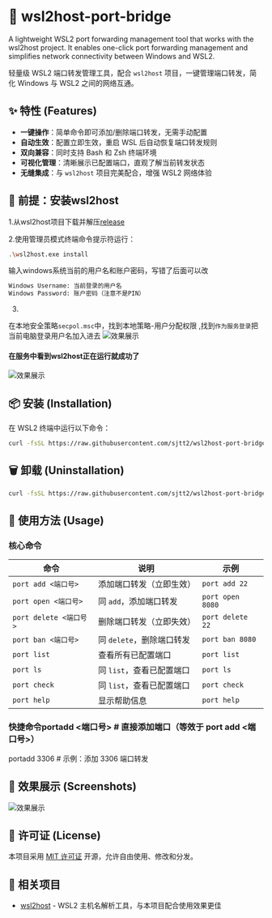 # 🚀 wsl2host-port-bridge

A lightweight WSL2 port forwarding management tool that works with the wsl2host project. It enables one-click port forwarding management and simplifies network connectivity between Windows and WSL2.

轻量级 WSL2 端口转发管理工具，配合 `wsl2host` 项目，一键管理端口转发，简化 Windows 与 WSL2 之间的网络互通。


## ✨ 特性 (Features)

- **一键操作**：简单命令即可添加/删除端口转发，无需手动配置
- **自动生效**：配置立即生效，重启 WSL 后自动恢复端口转发规则
- **双向兼容**：同时支持 Bash 和 Zsh 终端环境
- **可视化管理**：清晰展示已配置端口，直观了解当前转发状态
- **无缝集成**：与 `wsl2host` 项目完美配合，增强 WSL2 网络体验


## 🤝 前提：安装wsl2host

1.从wsl2host项目下载并解压[release](https://github.com/shayne/go-wsl2-host/releases/latest)

2.使用管理员模式终端命令提示符运行：
```bash
.\wsl2host.exe install
```
输入windows系统当前的用户名和账户密码，写错了后面可以改
```bash
Windows Username: 当前登录的用户名
Windows Password: 账户密码（注意不是PIN）
```
3.
在本地安全策略```secpol.msc```中，找到本地策略-用户分配权限 ,找到```作为服务登录```把当前电脑登录用户名加入进去
![效果展示](https://github.com/sjtt2/wsl2host-port-bridge/main/readme/本地安全策略.png)

#### 在服务中看到wsl2host正在运行就成功了
![效果展示](https://github.com/sjtt2/wsl2host-port-bridge/main/readme/本地安全策略.png)
## 📦 安装 (Installation)


在 WSL2 终端中运行以下命令：
```bash
curl -fsSL https://raw.githubusercontent.com/sjtt2/wsl2host-port-bridge/main/install.sh | sudo bash
```

## 🗑️ 卸载 (Uninstallation)

```bash
curl -fsSL https://raw.githubusercontent.com/sjtt2/wsl2host-port-bridge/main/uninstall.sh | sudo bash
```


## 🚀 使用方法 (Usage)

### 核心命令
| 命令 | 说明 | 示例 |
|------|------|------|
| `port add <端口号>` | 添加端口转发（立即生效） | `port add 22` |
| `port open <端口号>` | 同 `add`，添加端口转发 | `port open 8080` |
| `port delete <端口号>` | 删除端口转发（立即失效） | `port delete 22` |
| `port ban <端口号>` | 同 `delete`，删除端口转发 | `port ban 8080` |
| `port list` | 查看所有已配置端口 | `port list` |
| `port ls` | 同 `list`，查看已配置端口 | `port ls` |
| `port check` | 同 `list`，查看已配置端口 | `port check` |
| `port help` | 显示帮助信息 | `port help` |

### 快捷命令portadd <端口号>  # 直接添加端口（等效于 port add <端口号>）
portadd 3306      # 示例：添加 3306 端口转发

## 📸 效果展示 (Screenshots)

![效果展示](https://github.com/sjtt2/wsl2host-port-bridge/blob/main/screenshots/1.png)



## 📄 许可证 (License)

本项目采用 [MIT 许可证](LICENSE) 开源，允许自由使用、修改和分发。


## 🔗 相关项目

- [wsl2host](https://github.com/sjtt2/wsl2host) - WSL2 主机名解析工具，与本项目配合使用效果更佳
